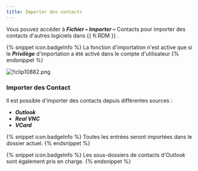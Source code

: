 ```yaml
---
title: Importer des contacts
---
```

Vous pouvez accéder à ***Fichier – Importer –*** Contacts &#32; pour importer des contacts d&apos;autres logiciels dans {{ fr.RDM }} . 

{% snippet icon.badgeInfo %} 
La fonction d&apos;importation n&apos;est active que si le ***Privilège*** d&apos;importation a été activé dans le compte d&apos;utilisateur 
{% endsnippet %}
 
![!!clip10882.png](/img/fr/rdm/windows/clip10882.png) 

### Importer des Contact 

Il est possible d&apos;importer des contacts depuis différentes sources :  

* ***Outlook*** 
* ***Real VNC*** 
* ***VCard*** 

{% snippet icon.badgeInfo %} 
Toutes les entrées seront importées dans le dossier actuel. 
{% endsnippet %}
 
{% snippet icon.badgeInfo %} 
Les sous-dossiers de contacts d&apos;Outlook sont également pris en charge. 
{% endsnippet %}
 

